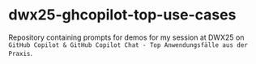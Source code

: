 # dwx25-ghcopilot-top-use-cases

Repository containing prompts for demos for my session at DWX25 on `GitHub Copilot & GitHub Copilot Chat - Top Anwendungsfälle aus der Praxis`.
